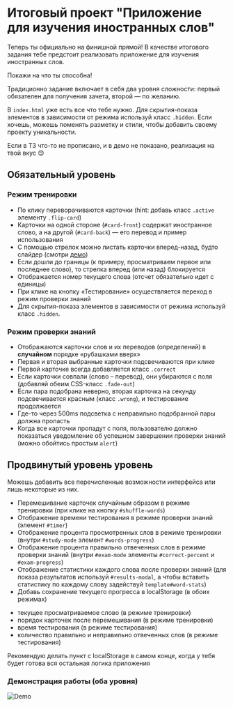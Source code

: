 # Итоговый проект "Приложение для изучения иностранных слов"

Теперь ты официально на финишной прямой! В качестве итогового задания тебе предстоит реализовать приложение для изучения иностранных слов.

Покажи на что ты способна!

Традиционно задание включает в себя два уровня сложности: первый обязателен для получения зачета, второй — по желанию.

В `index.html` уже есть все что тебе нужно. Для скрытия-показа элементов в зависимости от режима используй класс `.hidden`. Если хочешь, можешь поменять разметку и стили, чтобы добавить своему проекту уникальности.

Если в ТЗ что-то не прописано, и в демо не показано, реализация на твой вкус 😊

## Обязательный уровень

### Режим тренировки

- По клику переворачиваются карточки (hint: добавь класс `.active` элементу `.flip-card`)
- Карточки на одной стороне (`#card-front`) содержат иностранное слово, а на другой (`#card-back`) — его перевод и пример использования
- С помощью стрелок можно листать карточки вперед-назад, будто слайдер (смотри [демо](https://github.com/CodegirlSchool/foreign-words-training/blob/main/README.md#%D0%B4%D0%B5%D0%BC%D0%BE%D0%BD%D1%81%D1%82%D1%80%D0%B0%D1%86%D0%B8%D1%8F-%D1%80%D0%B0%D0%B1%D0%BE%D1%82%D1%8B-%D0%BE%D0%B1%D0%B0-%D1%83%D1%80%D0%BE%D0%B2%D0%BD%D1%8F))
- Если дошли до границы (к примеру, просматриваем первое или последнее слово), то стрелка вперед (или назад) блокируется
- Отображается номер текущего слова (отсчет обязательно идет с единицы)
- При клике на кнопку «Тестирование» осуществляется переход в режим проверки знаний
- Для скрытия-показа элементов в зависимости от режима используй класс `.hidden`.

### Режим проверки знаний

- Отображаются карточки слов и их переводов (определений) в **случайном** порядке «рубашками вверх»
- Первая и вторая выбранные карточки подсвечиваются при клике
- Первой карточке всегда добавляется класс `.correct`
- Если карточки совпали (слово – перевод), они убираются с поля (добавляй обеим CSS-класс `.fade-out`)
- Если пара подобрана неверно, вторая карточка на секунду подсвечивается красным (класс `.wrong`), и тестирование продолжается
- Где-то через 500ms подсветка с неправильно подобранной пары должна пропасть
- Когда все карточки пропадут с поля, пользователю должно показаться уведомление об успешном завершении проверки знаний (можно обойтись простым `alert`)

## Продвинутый уровень уровень
Можешь добавить все перечисленные возможности интерфейса или лишь некоторые из них.
- Перемешивание карточек случайным образом в режиме тренировки (при клике на кнопку `#shuffle-words`)
- Отображение времени тестирования в режиме проверки знаний (элемент `#timer`)
- Отображение процента просмотренных слов в режиме тренировки (внутри `#study-mode` элемент `#words-progress`)
- Отображение процента правильно отвеченных слов в режиме проверки знаний (внутри `#exam-mode` элементы `#correct-percent` и `#exam-progress`)
- Отображение статистики каждого слова после проверки знаний (для показа результатов используй `#results-modal`, а чтобы вставить статистику по каждому слову задействуй `template#word-stats`)
- Добавь сохранение текущего прогресса в localStorage (в обоих режимах)

* текущее просматриваемое слово (в режиме тренировки)
* порядок карточек после перемешивания (в режиме тренировки)
* время тестирования (в режиме тестирования)
* количество правильно и неправильно отвеченных слов (в режиме тестирования)

Рекомендую делать пункт с localStorage в самом конце, когда у тебя будет готова вся остальная логика приложения

### Демонстрация работы (оба уровня)

![Demo](./assets/demo.gif)
